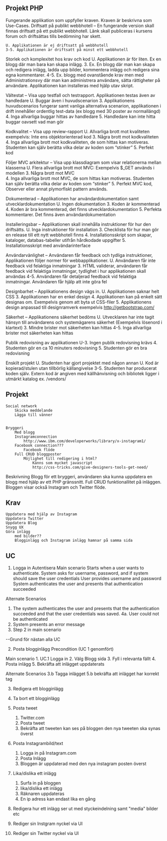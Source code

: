 Projekt PHP
-----------------
Fungerande applikation som uppfyller kraven. Kraven är beskrivna som Use-Cases.
Driftsatt på publikt webbhotell – En fungerande version skall finnas driftsatt på ett publikt webbhotell. Länk skall publiceras i kursens forum och driftsättas tills bedömning har skett.

	U. Applikationen är ej driftsatt på webbhotell
	3-5. Applikationen är driftsatt på minst ett webbhotell

Storlek och komplexitet hos krav och kod
	U. Applikationen är för liten. Ex en blogg där man bara kan skapa inlägg.
	3. Ex. En blogg där man kan skapa och redigera inlägg, ladda upp bilder, kommentera inlägg och redigera sina egna kommentarer.
	4-5. Ex. blogg med ovanstående krav men med Administrationsvy där man kan administrera användare, sätta rättigheter på användare. Applikationen kan installeras med hjälp utav skript.

Vältestat – Visa upp testfall och testrapport. Applikationen testas även av handledare
	U. Buggar även i huvudscenarion
	3. Applikationens huvudscenarios fungerar samt vanliga alternativa scenarion, applikationen i drift innehåller ordentlig test-data (ex blogg med 30 poster av normallängd)
	4. Inga allvarliga buggar hittas av handledare
	5. Handledare kan inte hitta buggar oavsett vad man gör

Kodkvalitet – Visa upp review-rapport
	U. Allvarliga brott mot kvaliteten exempelvis: Inte ens objektorienterad kod
	3. Några brott mot kodkvaliteten
	4. Inga allvarliga brott mot kodkvaliteten, de som hittas kan motiveras. Studenten kan själv berätta vilka delar av koden som “stinker”
	5. Perfekt kod

Följer MVC arkitektur – Visa upp klassdiagram som visar relationerna mellan klasserna
	U. Flera allvarliga brott mot MVC: Exempelvis $_GET används i modellen
	3. Några brott mot MVC	
	4. Inga allvarliga brott mot MVC, de som hittas kan motiveras. Studenten kan själv berätta vilka delar av koden som “stinker”
	5. Perfekt MVC kod, Observer eller annat plymorfiskt pattern används.

Dokumenterad – Applikationen har användardokumentation samt utvecklardokumentation
	U. Ingen dokumentation
	3. Koden är kommenterad
	4. Koden är bra kommenterad, det finns utvecklardokumentation
	5. Perfekta kommentarer. Det finns även användardokumentation

Installeringsbar – Applikationen skall innehålla instruktioner för hur den driftsätts.
	U. Inga instruktioner för installation
	3. Checklista för hur man gör en release till ett nytt webbhotell finns
	4. Installationsskript som skapar, kataloger, databas-tabeller utifrån hårdkodade uppgifter
	5. Installationsskript med användarinterface

Användarvänlighet – Användaren får feedback och tydliga instruktioner, Applikationen följer normer för webbapplikationer.
	U. Användaren får inte feedback vid felaktiga inmatningar
	3. HTML validerar, användaren får feedback vid felaktiga inmatningar, tydlighet i hur applikationen skall användas
	4-5. Användaren får detaljerad feedback vid felaktiga inmatningar. Användaren får hjälp att inte göra fel

Designbarhet – Applikationens design vägs in.
	U. Applikationen saknar helt CSS
	3. Applikationen har en enkel design
	4. Applikationen kan på enkelt sätt designas om. Exempelvis genom att byta ut CSS-filer
	5. Applikationens design anpassad till designramverk exempelvis http://getbootstrap.com/

Säkerhet – Applikationens säkerhet bedöms
	U. Utvecklaren har inte tagit hänsyn till användarens och systemägarens säkerhet (Exempelvis lösenord i klartext)
	3. Mindre brister mot säkerheten kan hittas
	4-5. Inga allvarliga brister mot säkerheten kan hittas

Publik redovisning av applikationen
	U-3. Ingen publik redovisning krävs
	4. Studenten gör en ca 10 minuters redovisning
	5. Studenten gör en bra redovisning

Enskilt projekt
	U. Studenten har gjort projektet med någon annan
	U. Kod är kopierad/stulen utan tillbörlig källangivelse
	3-5. Studenten har producerat koden själv. Extern kod är angiven med källhänvisning och bibliotek ligger i utmärkt katalog ex. /vendors/

Projekt
-------------------
	Social network 
		Skicka meddelande
		Lägga till vänner 


	Bryggeri
		Med blogg
		Instagramconnection
			http://www.ibm.com/developerworks/library/x-instagram1/
		Facebook connection??? 
			Facebook flöde
		Full CRUD bloggposter
			Möjlighet till redigering i html?
				Känns som mycket javascript 
				http://css-tricks.com/give-designers-tools-get-need/

Beskrivning 
Blogg för ett bryggeri, användaren ska kunna uppdatera en blogg med hjälp av ett PHP gränssnitt. Full CRUD funktionallitet på inläggen.  
Bloggen visar också Instagram och Twitter flöde. 


Krav
------------
	Uppdatera med hjälp av Instagram
	Uppdatera Twitter
	Uppdatera Blog
	Snygg UX
	Göra inlägg
		med bilder??
		Blogginlägg och Instagram inlägg hamnar på samma sida


UC
------------
1. Logga in Autentisera
Main scenario
Starts when a user wants to authenticate.
System asks for username, password, and if system should save the user credentials
User provides username and password
System authenticates the user and presents that authentication succeeded

Alternate Scenarios
1. The system authenticates the user and presents that the authentication succeeded and that the user credentials was saved.
4a. User could not be authenticated
1. System presents an error message
2. Step 2 in main scenario

--Grund för nästan alla UC


2. Posta blogginlägg
Precondition
(UC 1 genomfört)

Main scenario
	1. UC.1 Logga in
	2. Välg Blogg sida
	3. Fyll i relevanta fällt
	4. Posta inlägg
	5. Bekräfta att inlägget uppdaterats 

Alternate Scenarios
	3.b Tagga inlägget
	5.b bekräfta att inlägget har korrekt tag


3. Redigera ett blogginlägg

4. Ta bort ett blogginlägg


5. Posta tweet
	1. Twitter.com
	2. Posta tweet
	3. Bekräfta att tweeten kan ses på bloggen den nya tweeten ska synas överst


6. Posta Instagrambild/text
	1. Logga in på Instagram.com
	2. Posta Inlägg
	3. Bloggen är uppdaterad med den nya instagram posten överst

7. Lika/dislika ett inlägg
	1. Surfa in på bloggen
	2. lika/dislika ett inlägg
	3. Räknaren uppdateras
	4. En ip adress kan endast lika en gång

8. Redigera hur ett inlägg ser ut med styckeindelning samt "media" bilder etc
9. Rediger sin Instgram nyckel via UI 
10. Rediger sin Twitter nyckel via UI 


